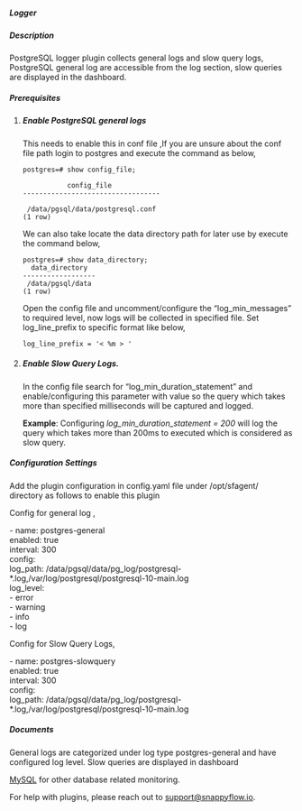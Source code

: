 ##### Logger

##### Description

PostgreSQL logger plugin collects general logs and slow query logs, PostgreSQL general log are accessible from the log section, slow queries are displayed in the dashboard.

##### Prerequisites

1. ##### Enable PostgreSQL general logs

   This needs to enable this in conf file ,If you are unsure about the conf file path login to postgres and execute the command as below,

   ```
   postgres=# show config_file;
   
              config_file            
   ----------------------------------
   
    /data/pgsql/data/postgresql.conf
   (1 row)
   ```

   We can also take locate the data directory path for later use by execute the command below,

   

   ```
   postgres=# show data_directory;
     data_directory  
   ------------------
    /data/pgsql/data
   (1 row)
   
   ```

   Open the config file and uncomment/configure the “log_min_messages” to required level, now logs will be collected in specified file. Set log_line_prefix to specific format like below,

   

   ```
   log_line_prefix = '< %m > '
   ```

2. ##### Enable Slow Query Logs.

   In the config file search for “log_min_duration_statement” and enable/configuring this parameter with value so the query which takes more than specified milliseconds will be captured and logged.

   **Example**: Configuring *log_min_duration_statement = 200* will log the query which takes more than 200ms to executed which is considered as slow query.



##### Configuration Settings

Add the plugin configuration in config.yaml file under /opt/sfagent/ directory as follows to enable this plugin

Config for general log ,  

<div class="sfpollerExample">
  <div> - name: postgres-general</div>
  <div class="innerLeft">
    <div>enabled: true</div>
    <div>interval: 300</div>
    <div>config:</div>
    <div class="innerLeft">
    <div>log_path: /data/pgsql/data/pg_log/postgresql-*.log,/var/log/postgresql/postgresql-10-main.log</div>
    <div>log_level:</div>
    <div>- error</div>
    <div>- warning</div>
    <div>- info</div>
    <div>- log</div>
</div>
  </div>
</div>

Config for Slow Query Logs,

<div class="sfpollerExample">
  <div> - name: postgres-slowquery</div>
  <div class="innerLeft">
    <div>enabled: true</div>
    <div>interval: 300</div>
    <div>config:</div>
    <div class="innerLeft">
      <div>log_path: /data/pgsql/data/pg_log/postgresql-*.log,/var/log/postgresql/postgresql-10-main.log</div>
    </div>
  </div>
</div>



##### Documents

General logs are categorized under log type postgres-general and have configured log level. Slow queries are displayed in dashboard

[MySQL](../mysql/documentation.md) for other database related monitoring.

For help with plugins, please reach out to [support@snappyflow.io](mailto:support@snappyflow.io).


